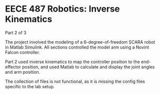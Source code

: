 # EECE 487 Robotics: Inverse Kinematics

Part 2 of 3

The project involved the modeling of a 6-degree-of-freedom SCARA robot in Matlab Simulink. All sections controlled the model arm using a Novint Falcon controller.

Part 2 used inverse kinematics to map the controller position to the end-effector position, and used Matlab to calculate and display the joint angles and arm position.

The collection of files is not functional, as it is missing the config files specific to the lab setup.
